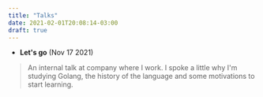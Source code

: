 ```yaml
---
title: "Talks"
date: 2021-02-01T20:08:14-03:00
draft: true
---
```


* **Let's go** (Nov 17 2021)
 > An internal talk at company where I work. I spoke a little why I'm studying Golang, the
 > history of the language and some motivations to start learning.
